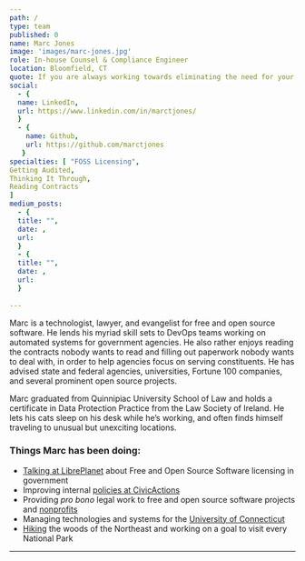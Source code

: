 ```yaml
---
path: /
type: team
published: 0
name: Marc Jones
image: 'images/marc-jones.jpg'
role: In-house Counsel & Compliance Engineer
location: Bloomfield, CT
quote: If you are always working towards eliminating the need for your job; people will never stop offering you new jobs.
social: 
  - {
  name: LinkedIn,
  url: https://www.linkedin.com/in/marctjones/
  }
  - {
    name: Github,
    url: https://github.com/marctjones
   }
specialties: [ "FOSS Licensing",
Getting Audited,
Thinking It Through,
Reading Contracts
]
medium_posts: 
  - {
  title: "",
  date: ,
  url: 
  }
  - {
  title: "",
  date: ,
  url: 
  }
  
---
```


Marc is a technologist, lawyer, and evangelist for free and open source software. He lends his myriad skill sets to DevOps teams working on automated systems for government agencies. He also rather enjoys reading the contracts nobody wants to read and filling out paperwork nobody wants to deal with, in order to help agencies focus on serving constituents.
He has advised state and federal agencies, universities, Fortune 100 companies, and several prominent open source projects. 

Marc graduated from Quinnipiac University School of Law and holds a certificate in Data Protection Practice from the Law Society of Ireland. He lets his cats sleep on his desk while he’s working, and often finds himself traveling to unusual but unexciting locations.



### Things Marc has been doing:
* [Talking at LibrePlanet](https://media.libreplanet.org/u/libreplanet/m/evolving-government-policies-on-the-procurement-and-production-of-free-software/) about Free and Open Source Software licensing in government 
* Improving internal [policies at CivicActions](https://github.com/CivicActions/handbook/tree/master/docs)
* Providing *pro bono* legal work to free and open source software projects and [nonprofits](https://ctveteranslegal.org/)
* Managing technologies and systems for the [University of Connecticut](https://uconn.edu/)
* [Hiking](https://www.ctwoodlands.org/) the woods of the Northeast and working on a goal to visit every National Park



------------------------------
